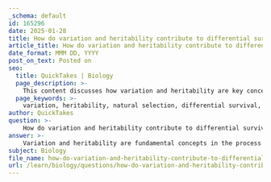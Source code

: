 ```yaml
---
_schema: default
id: 165296
date: 2025-01-28
title: How do variation and heritability contribute to differential survival in natural selection?
article_title: How do variation and heritability contribute to differential survival in natural selection?
date_format: MMM DD, YYYY
post_on_text: Posted on
seo:
  title: QuickTakes | Biology
  page_description: >-
    This content discusses how variation and heritability are key concepts in natural selection that lead to differential survival and reproductive success among individuals in a population.
  page_keywords: >-
    variation, heritability, natural selection, differential survival, genetic variation, adaptation, evolutionary process, survival advantage, fitness, traits, reproduction
author: QuickTakes
question: >-
    How do variation and heritability contribute to differential survival in natural selection?
answer: >-
    Variation and heritability are fundamental concepts in the process of natural selection, contributing significantly to differential survival and reproduction among individuals in a population.\n\n### Variation in Traits\nVariation refers to the differences in traits among individuals within a population. This variation can arise from genetic factors, such as mutations, genetic recombination, and migration, as well as environmental influences. Genetic variation is particularly crucial because it provides the raw material for natural selection to act upon. Without variation, there would be no differences for natural selection to favor or disfavor, and evolution would stagnate.\n\n### Heritability\nHeritability is a measure of the extent to which genetic differences among individuals contribute to observed differences in a trait. It is expressed as a proportion ranging from 0 to 1, where a heritability of 0.8 indicates that 80% of the variation in a trait is due to genetic factors. High heritability means that traits can be reliably passed from parents to offspring, allowing for the potential for those traits to become more common in subsequent generations if they confer a survival or reproductive advantage.\n\n### Differential Survival and Natural Selection\nNatural selection operates on the principles outlined in Darwin's four postulates:\n1. **Variation among individuals**: Individuals in a population exhibit differences in traits.\n2. **Heritability of variation**: Some of these differences are heritable and can be passed on to offspring.\n3. **Overproduction of offspring**: More individuals are produced than can survive to reproduce.\n4. **Non-random survival and reproduction**: Individuals with advantageous traits are more likely to survive and reproduce.\n\nWhen a population experiences environmental pressures, individuals with traits that enhance their fitness—defined as their ability to survive and reproduce—are more likely to thrive. For example, in a population of field crickets, males that produce more attractive songs may have higher mating success. If the trait for song quality is heritable, over generations, the frequency of this trait will increase in the population, demonstrating how variation and heritability contribute to differential survival.\n\n### Conclusion\nIn summary, variation provides the diversity necessary for natural selection to occur, while heritability ensures that advantageous traits can be passed down through generations. Together, these factors drive the evolutionary process, leading to adaptations that enhance survival and reproductive success in changing environments.
subject: Biology
file_name: how-do-variation-and-heritability-contribute-to-differential-survival-in-natural-selection.md
url: /learn/biology/questions/how-do-variation-and-heritability-contribute-to-differential-survival-in-natural-selection
---
```


&nbsp;